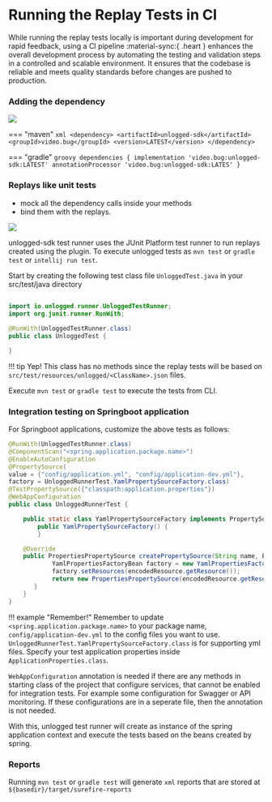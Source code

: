 # Running the Replay Tests in CI

While running the replay tests locally is important during development for rapid feedback, using a CI pipeline :material-sync:{ .heart } enhances the overall development process by automating the testing and validation steps in a controlled and scalable environment. It ensures that the codebase is reliable and meets quality standards before changes are pushed to production.

### Adding the dependency

  <a href="https://mvnrepository.com/artifact/video.bug/unlogged-sdk"><img src="https://img.shields.io/maven-central/v/video.bug/unlogged-sdk?style=for-the-badge" /></a>


=== "maven"
    ``` xml
    <dependency>
      <artifactId>unlogged-sdk</artifactId>
      <groupId>video.bug</groupId>
      <version>LATEST</version>
    </dependency>
    ```

=== "gradle"
    ``` groovy
    dependencies
    {
        implementation 'video.bug:unlogged-sdk:LATEST'
        annotationProcessor 'video.bug:unlogged-sdk:LATES'
    }
    ```

### Replays like unit tests

- mock all the dependency calls inside your methods 
- bind them with the replays. 

![](assets/images/binding_mocks.gif)

unlogged-sdk test runner uses the JUnit Platform test runner to run replays created using the plugin. To execute unlogged tests as ```mvn test``` or ```gradle test``` or ```intellij run test```.

Start by creating the following test class file ```UnloggedTest.java``` in your src/test/java directory

```java
	
import io.unlogged.runner.UnloggedTestRunner;
import org.junit.runner.RunWith;

@RunWith(UnloggedTestRunner.class)
public class UnloggedTest {

}
```

!!! tip
	Yep! This class has no methods since the replay tests will be based on ```src/test/resources/unlogged/<ClassName>.json``` files.

Execute ```mvn test``` or ```gradle test``` to execute the tests from CLI.

### Integration testing on Springboot application

For Springboot applications, customize the above tests as follows:

```java
@RunWith(UnloggedTestRunner.class)
@ComponentScan("<spring.application.package.name>")
@EnableAutoConfiguration
@PropertySource(
value = {"config/application.yml", "config/application-dev.yml"},
factory = UnloggedRunnerTest.YamlPropertySourceFactory.class) 
@TestPropertySource({"classpath:application.properties"})
@WebAppConfiguration
public class UnloggedRunnerTest {

	public static class YamlPropertySourceFactory implements PropertySourceFactory {
        public YamlPropertySourceFactory() {
        }

    @Override
    public PropertiesPropertySource createPropertySource(String name, EncodedResource encodedResource) throws IOException {
            YamlPropertiesFactoryBean factory = new YamlPropertiesFactoryBean();
            factory.setResources(encodedResource.getResource());
            return new PropertiesPropertySource(encodedResource.getResource().getFilename(), factory.getObject());
       }
    }
}
```

!!! example "Remember!"
	Remember to update ```<spring.application.package.name>``` to your package name, ```config/application-dev.yml``` to the config files you want to use. ```UnloggedRunnerTest.YamlPropertySourceFactory.class``` is for supporting yml files. Specify your test application properties inside ```ApplicationProperties.class```.

`WebAppConfiguration` annotation is needed if there are any methods in starting class of the project that configure services, that cannot be enabled for integration tests. For example some configuration for Swagger or API monitoring. If these configurations are in a seperate file, then the annotation is not needed.

With this, unlogged test runner will create as instance of the spring application context and execute the tests based on the beans created by spring.

### Reports

Running ```mvn test``` or ```gradle test``` will generate ```xml``` reports that are stored at ```${basedir}/target/surefire-reports```


